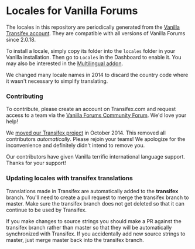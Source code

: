 Locales for Vanilla Forums 
=======

The locales in this repository are periodically generated from the [Vanilla Transifex account](https://www.transifex.com/projects/p/vanilla/). They are compatible with all versions of Vanilla Forums since 2.0.18.

To install a locale, simply copy its folder into the `locales` folder in your Vanilla installation. Then go to `Locales` in the Dashboard to enable it. You may also be interested in the [Multilingual addon](https://open.vanillaforums.com/addon/multilingual-plugin).

We changed many locale names in 2014 to discard the country code where it wasn't necessary to simplify translating.

### Contributing

To contribute, please create an account on Transifex.com and request access to a team via the [Vanilla Forums Community Forum](https://open.vanillaforums.com/discussions). We'd love your help!

We [moved our Transifex project](https://open.vanillaforums.com/discussion/28108/vanillas-transifex-moved-rejoin-your-team#latest) in October 2014. This removed all contributors _automatically_. Please rejoin your teams! We apologize for the inconvenience and definitely didn't intend to remove you.

Our contributors have given Vanilla terrific international language support. Thanks for your support!

### Updating locales with transifex translations

Translations made in Transifex are automatically added to the **transifex** branch. You'll need to create a pull request to merge the transifex branch to master. Make sure the transifex branch does not get deleted so that it can continue to be used by Transifex.

If you make changes to source strings you should make a PR against the transifex branch rather than master so that they will be automatically synchronized with Transifex. If you accidentally add new source strings to master, just merge master back into the transifex branch.
